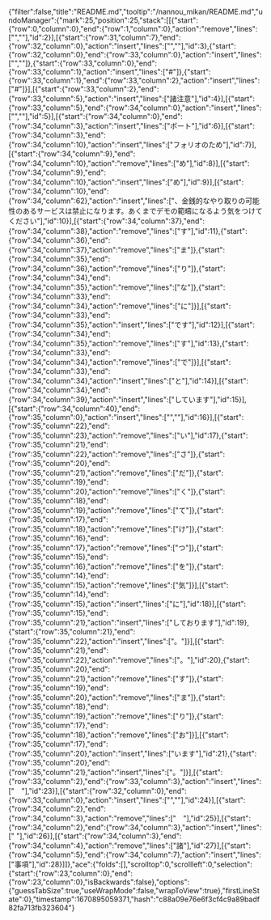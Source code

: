 {"filter":false,"title":"README.md","tooltip":"/nannou_mikan/README.md","undoManager":{"mark":25,"position":25,"stack":[[{"start":{"row":0,"column":0},"end":{"row":1,"column":0},"action":"remove","lines":["",""],"id":2}],[{"start":{"row":31,"column":7},"end":{"row":32,"column":0},"action":"insert","lines":["",""],"id":3},{"start":{"row":32,"column":0},"end":{"row":33,"column":0},"action":"insert","lines":["",""]},{"start":{"row":33,"column":0},"end":{"row":33,"column":1},"action":"insert","lines":["#"]},{"start":{"row":33,"column":1},"end":{"row":33,"column":2},"action":"insert","lines":["#"]}],[{"start":{"row":33,"column":2},"end":{"row":33,"column":5},"action":"insert","lines":["諸注意"],"id":4}],[{"start":{"row":33,"column":5},"end":{"row":34,"column":0},"action":"insert","lines":["",""],"id":5}],[{"start":{"row":34,"column":0},"end":{"row":34,"column":3},"action":"insert","lines":["ポート"],"id":6}],[{"start":{"row":34,"column":3},"end":{"row":34,"column":10},"action":"insert","lines":["フォリオのため"],"id":7}],[{"start":{"row":34,"column":9},"end":{"row":34,"column":10},"action":"remove","lines":["め"],"id":8}],[{"start":{"row":34,"column":9},"end":{"row":34,"column":10},"action":"insert","lines":["め"],"id":9}],[{"start":{"row":34,"column":10},"end":{"row":34,"column":62},"action":"insert","lines":["、金銭的なやり取りの可能性のあるサービスは禁止になります。あくまでデモの範疇になるよう気をつけてください"],"id":10}],[{"start":{"row":34,"column":37},"end":{"row":34,"column":38},"action":"remove","lines":["す"],"id":11},{"start":{"row":34,"column":36},"end":{"row":34,"column":37},"action":"remove","lines":["ま"]},{"start":{"row":34,"column":35},"end":{"row":34,"column":36},"action":"remove","lines":["り"]},{"start":{"row":34,"column":34},"end":{"row":34,"column":35},"action":"remove","lines":["な"]},{"start":{"row":34,"column":33},"end":{"row":34,"column":34},"action":"remove","lines":["に"]}],[{"start":{"row":34,"column":33},"end":{"row":34,"column":35},"action":"insert","lines":["です"],"id":12}],[{"start":{"row":34,"column":34},"end":{"row":34,"column":35},"action":"remove","lines":["す"],"id":13},{"start":{"row":34,"column":33},"end":{"row":34,"column":34},"action":"remove","lines":["で"]}],[{"start":{"row":34,"column":33},"end":{"row":34,"column":34},"action":"insert","lines":["と"],"id":14}],[{"start":{"row":34,"column":34},"end":{"row":34,"column":39},"action":"insert","lines":["しています"],"id":15}],[{"start":{"row":34,"column":40},"end":{"row":35,"column":0},"action":"insert","lines":["",""],"id":16}],[{"start":{"row":35,"column":22},"end":{"row":35,"column":23},"action":"remove","lines":["い"],"id":17},{"start":{"row":35,"column":21},"end":{"row":35,"column":22},"action":"remove","lines":["さ"]},{"start":{"row":35,"column":20},"end":{"row":35,"column":21},"action":"remove","lines":["だ"]},{"start":{"row":35,"column":19},"end":{"row":35,"column":20},"action":"remove","lines":["く"]},{"start":{"row":35,"column":18},"end":{"row":35,"column":19},"action":"remove","lines":["て"]},{"start":{"row":35,"column":17},"end":{"row":35,"column":18},"action":"remove","lines":["け"]},{"start":{"row":35,"column":16},"end":{"row":35,"column":17},"action":"remove","lines":["つ"]},{"start":{"row":35,"column":15},"end":{"row":35,"column":16},"action":"remove","lines":["を"]},{"start":{"row":35,"column":14},"end":{"row":35,"column":15},"action":"remove","lines":["気"]}],[{"start":{"row":35,"column":14},"end":{"row":35,"column":15},"action":"insert","lines":["に"],"id":18}],[{"start":{"row":35,"column":15},"end":{"row":35,"column":21},"action":"insert","lines":["しております"],"id":19},{"start":{"row":35,"column":21},"end":{"row":35,"column":22},"action":"insert","lines":["。"]}],[{"start":{"row":35,"column":21},"end":{"row":35,"column":22},"action":"remove","lines":["。"],"id":20},{"start":{"row":35,"column":20},"end":{"row":35,"column":21},"action":"remove","lines":["す"]},{"start":{"row":35,"column":19},"end":{"row":35,"column":20},"action":"remove","lines":["ま"]},{"start":{"row":35,"column":18},"end":{"row":35,"column":19},"action":"remove","lines":["り"]},{"start":{"row":35,"column":17},"end":{"row":35,"column":18},"action":"remove","lines":["お"]}],[{"start":{"row":35,"column":17},"end":{"row":35,"column":20},"action":"insert","lines":["います"],"id":21},{"start":{"row":35,"column":20},"end":{"row":35,"column":21},"action":"insert","lines":["。"]}],[{"start":{"row":33,"column":2},"end":{"row":33,"column":3},"action":"insert","lines":["　"],"id":23}],[{"start":{"row":32,"column":0},"end":{"row":33,"column":0},"action":"insert","lines":["",""],"id":24}],[{"start":{"row":34,"column":2},"end":{"row":34,"column":3},"action":"remove","lines":["　"],"id":25}],[{"start":{"row":34,"column":2},"end":{"row":34,"column":3},"action":"insert","lines":[" "],"id":26}],[{"start":{"row":34,"column":3},"end":{"row":34,"column":4},"action":"remove","lines":["諸"],"id":27}],[{"start":{"row":34,"column":5},"end":{"row":34,"column":7},"action":"insert","lines":["事項"],"id":28}]]},"ace":{"folds":[],"scrolltop":0,"scrollleft":0,"selection":{"start":{"row":23,"column":0},"end":{"row":23,"column":0},"isBackwards":false},"options":{"guessTabSize":true,"useWrapMode":false,"wrapToView":true},"firstLineState":0},"timestamp":1670895059371,"hash":"c88a09e76e6f3cf4c9a89badf82fa713fb323604"}